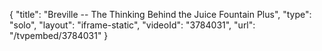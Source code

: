 {
    "title": "Breville -- The Thinking Behind the Juice Fountain Plus",
    "type": "solo",
    "layout": "iframe-static",
    "videoId": "3784031",
    "url": "\/tvpembed\/3784031"
}